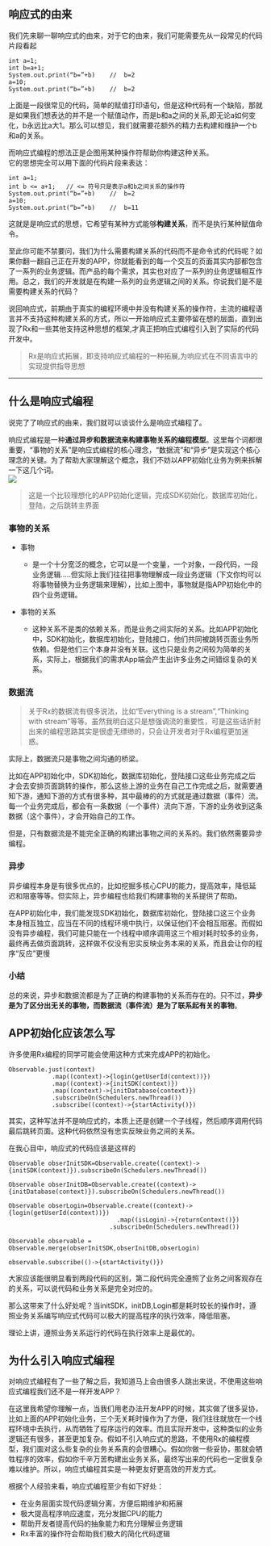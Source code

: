 ## 响应式的由来

我们先来聊一聊响应式的由来，对于它的由来，我们可能需要先从一段常见的代码片段看起

```
int a=1;
int b=a+1;
System.out.print(“b=”+b)    //  b=2
a=10;
System.out.print(“b=”+b)    //  b=2
```

上面是一段很常见的代码，简单的赋值打印语句，但是这种代码有一个缺陷，那就是如果我们想表达的并不是一个赋值动作，而是b和a之间的关系,即无论a如何变化，b永远比a大1。那么可以想见，我们就需要花额外的精力去构建和维护一个b和a的关系。

而响应式编程的想法正是企图用某种操作符帮助你构建这种关系。  
它的思想完全可以用下面的代码片段来表达：

```
int a=1;
int b <= a+1;   // <= 符号只是表示a和b之间关系的操作符
System.out.print(“b=”+b)    //  b=2
a=10;
System.out.print(“b=”+b)    //  b=11
```

这就是是响应式的思想，它希望有某种方式能够**构建关系**，而不是执行某种赋值命令。

至此你可能不禁要问，我们为什么需要构建关系的代码而不是命令式的代码呢？如果你翻一翻自己正在开发的APP，你就能看到的每一个交互的页面其实内部都包含了一系列的业务逻辑。而产品的每个需求，其实也对应了一系列的业务逻辑相互作用。总之，我们的开发就是在构建一系列的业务逻辑之间的关系。你说我们是不是需要构建关系的代码？

说回响应式，前期由于真实的编程环境中并没有构建关系的操作符，主流的编程语言并不支持这种构建关系的方式，所以一开始响应式主要停留在想的层面，直到出现了Rx和一些其他支持这种思想的框架,才真正把响应式编程引入到了实际的代码开发中。

> Rx是响应式拓展，即支持响应式编程的一种拓展,为响应式在不同语言中的实现提供指导思想

---

## 什么是响应式编程

说完了了响应式的由来，我们就可以谈谈什么是响应式编程了。

响应式编程是一种**通过异步和数据流来构建事物关系的编程模型**。这里每个词都很重要，“事物的关系”是响应式编程的核心理念，“数据流”和“异步”是实现这个核心理念的关键。为了帮助大家理解这个概念，我们不妨以APP初始化业务为例来拆解一下这几个词。  
![](http://upload-images.jianshu.io/upload_images/689802-246858228f5a8fac.png?imageMogr2/auto-orient/strip|imageView2/2/w/1240)

> 这是一个比较理想化的APP初始化逻辑，完成SDK初始化，数据库初始化，登陆，之后跳转主界面

### 事物的关系

* 事物

  * 是一个十分宽泛的概念，它可以是一个变量，一个对象，一段代码，一段业务逻辑.....但实际上我们往往把事物理解成一段业务逻辑（下文你均可以将事物替换为业务逻辑来理解），比如上图中，事物就是指APP初始化中的四个业务逻辑。

* 事物的关系

  * 这种关系不是类的依赖关系，而是业务之间实际的关系。比如APP初始化中，SDK初始化，数据库初始化，登陆接口，他们共同被跳转页面业务所依赖。但是他们三个本身并没有关联。这也只是业务之间较为简单的关系，实际上，根据我们的需求App端会产生出许多业务之间错综复杂的关系。

### 数据流

> 关于Rx的数据流有很多说法，比如“Everything is a stream”,“Thinking with stream”等等。虽然我明白这只是想强调流的重要性，可是这些话折射出来的编程思路其实是很虚无缥缈的，只会让开发者对于Rx编程更加迷惑。

实际上，数据流只是事物之间沟通的桥梁。

比如在APP初始化中，SDK初始化，数据库初始化，登陆接口这些业务完成之后才会去安排页面跳转的操作，那么这些上游的业务在自己工作完成之后，就需要通知下游，通知下游的方式有很多种，其中最棒的的方式就是通过数据（事件）流。每一个业务完成后，都会有一条数据（一个事件）流向下游，下游的业务收到这条数据（这个事件），才会开始自己的工作。

但是，只有数据流是不能完全正确的构建出事物之间的关系的。我们依然需要异步编程。

### 异步

异步编程本身是有很多优点的，比如挖掘多核心CPU的能力，提高效率，降低延迟和阻塞等等。但实际上，异步编程也给我们构建事物的关系提供了帮助。

在APP初始化中，我们能发现SDK初始化，数据库初始化，登陆接口这三个业务本身相互独立，应当在不同的线程环境中执行，以保证他们不会相互阻塞。而假如没有异步编程，我们可能只能在一个线程中顺序调用这三个相对耗时较多的业务，最终再去做页面跳转，这样做不仅没有忠实反映业务本来的关系，而且会让你的程序“反应”更慢

### 小结

总的来说，异步和数据流都是为了正确的构建事物的关系而存在的。只不过，**异步是为了区分出无关的事物，而数据流（事件流）是为了联系起有关的事物**。

## APP初始化应该怎么写

许多使用Rx编程的同学可能会使用这种方式来完成APP的初始化。

```
Observable.just(context)
            .map((context)->{login(getUserId(context))})
            .map((context)->{initSDK(context)})
            .map((context)->{initDatabase(context)})
            .subscribeOn(Schedulers.newThread())
            .subscribe((context)->{startActivity()})
```

其实，这种写法并不是响应式的，本质上还是创建一个子线程，然后顺序调用代码最后跳转页面。这种代码依然没有忠实反映业务之间的关系。

在我心目中，响应式的代码应该是这样的

```
Observable obserInitSDK=Observable.create((context)->{initSDK(context)}).subscribeOn(Schedulers.newThread())

Observable obserInitDB=Observable.create((context)->{initDatabase(context)}).subscribeOn(Schedulers.newThread())

Observable obserLogin=Observable.create((context)->{login(getUserId(context))})
                              .map((isLogin)->{returnContext()})
                            .subscribeOn(Schedulers.newThread())

Observable observable = Observable.merge(obserInitSDK,obserInitDB,obserLogin)

observable.subscribe(()->{startActivity()})
```

大家应该能很明显看到两段代码的区别，第二段代码完全遵照了业务之间客观存在的关系，可以说代码和业务关系是完全对应的。

那么这带来了什么好处呢？当initSDK，initDB,Login都是耗时较长的操作时，遵照业务关系编写响应式代码可以极大的提高程序的执行效率，降低阻塞。

理论上讲，遵照业务关系运行的代码在执行效率上是最优的。

## 为什么引入响应式编程

对响应式编程有了一些了解之后，我知道马上会由很多人跳出来说，不使用这些响应式编程我们还不是一样开发APP？

在这里我希望你理解一点，当我们用老办法开发APP的时候，其实做了很多妥协，比如上面的APP初始化业务，三个无关耗时操作为了方便，我们往往就放在一个线程环境中去执行，从而牺牲了程序运行的效率。而且实际开发中，这种类似的业务逻辑还有很多，甚至更加复杂。假如不引入响应式的思路，不使用Rx的编程模型，我们面对这么些复杂的业务关系真的会很糟心。假如你做一些妥协，那就会牺牲程序的效率，假如你千辛万苦构建出业务关系，最终写出来的代码也一定很复杂难以维护。所以，响应式编程其实是一种更友好更高效的开发方式。

根据个人经验来看，响应式编程至少有如下好处：

* 在业务层面实现代码逻辑分离，方便后期维护和拓展
* 极大提高程序响应速度，充分发掘CPU的能力
* 帮助开发者提高代码的抽象能力和充分理解业务逻辑
* Rx丰富的操作符会帮助我们极大的简化代码逻辑



